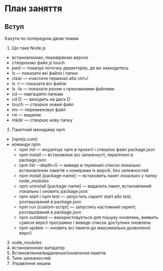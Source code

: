 # План заняття

## Вступ

Кахути по попереднім двом темам

1. Що таке Node.js

- встановлюємо, перевіряємо версію
- створюємо файл js touch
- pwd — показує поточну дерикторію, де ви знаходитесь
- ls — показати які файли і папки
- clear — очистити термінал або ctrl+l
- ls -l — показати всі файли
- ls -la — показати разом з прихованими файлами
- cd — навгаціяпо папкам
- cd D: — виходить на диск D
- touch — створює новий файл
- mv — переіменовує файл
- rm — видаляє
- mkdir — створює нову папку

2. Пакетний менеджер npm

- [npmjs.com]
- команди npm:
  - npm init — ініціалізує npm в проєкті і створює файл package.json
  - npm install — встановлює всі залежності, перелічені в package.json
  - npm list --depth=0 — виведе в терміналі список локально встановлених пакетів
    з номерами їх версій, без залежностей
  - npm install [package-name] — встановить пакет локально у папку node_modules
  - npm uninstall [package-name] — видалить пакет, встановлений локально і
    оновить package.json
  - npm start і npm test — запустить скрипт start або test, розташований в
    package.json
  - npm run [custom-script] — запустить кастомний скрипт, розташований в
    package.json
  - npm outdated — використовується для пошуку оновлень, виявить сумісні версії
    програмно і виведе список доступних оновлень
  - npm update — оновить всі пакети до максимально дозволеної версії

3. node_modules
4. встановлюємо валідатор
5. Встановлення/видалення/оновлення пакетів
6. Типи залежностей​
7. Управління кешем
